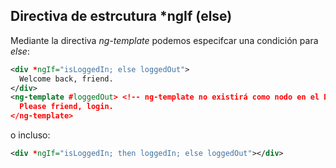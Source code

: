 ## Directiva de estrcutura *ngIf (else)

Mediante la directiva _ng-template_ podemos especifcar una condición para *else*:

```xml
<div *ngIf="isLoggedIn; else loggedOut">
  Welcome back, friend.
</div>
<ng-template #loggedOut> <!-- ng-template no existirá como nodo en el DOM -->
  Please friend, login.
</ng-template>
```

o incluso:
```xml
<div *ngIf="isLoggedIn; then loggedIn; else loggedOut"></div>
```